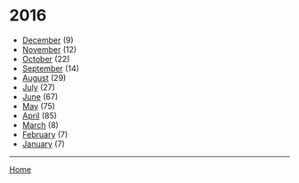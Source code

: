 # 2016

  * [December](./2016-12.md) (9)
  * [November](./2016-11.md) (12)
  * [October](./2016-10.md) (22)
  * [September](./2016-09.md) (14)
  * [August](./2016-08.md) (29)
  * [July](./2016-07.md) (27)
  * [June](./2016-06.md) (67)
  * [May](./2016-05.md) (75)
  * [April](./2016-04.md) (85)
  * [March](./2016-03.md) (8)
  * [February](./2016-02.md) (7)
  * [January](./2016-01.md) (7)

----

[Home](../)
